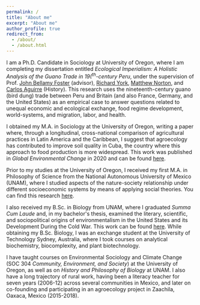 ```yaml
---
permalink: /
title: "About me"
excerpt: "About me"
author_profile: true
redirect_from: 
  - /about/
  - /about.html
---
```


I am a Ph.D. Candidate in Sociology at University of Oregon, where I am completing my dissertation entitled _Ecological Imperialism: A Holistic Analysis of the Guano Trade in 19(<sup>th</sup>-century Peru_, under the supervision of Prof. [John Bellamy Foster](https://sociology.uoregon.edu/profile/jfoster/) (advisor), [Richard York](https://sociology.uoregon.edu/profile/rfyork/), [Matthew Norton](https://sociology.uoregon.edu/profile/mnorton/), and [Carlos Aguirre](https://history.uoregon.edu/profile/caguirre/) (History). This research uses the nineteenth-century guano (bird dung) trade between Peru and Britain (and also France, Germany, and the United States) as an empirical case to answer questions related to unequal economic and ecological exchange, food regime development, world-systems, and migration, labor, and health. 

I obtained my M.A. in Sociology at the University of Oregon, writing a paper where, through a longitudinal, cross-national comparison of agricultural practices in Latin America and the Caribbean, I suggest that agroecology has contributed to improve soil quality in Cuba, the country where this approach to food production is more widespread. This work was published in _Global Environmental Change_ in 2020 and can be found [here](https://www.sciencedirect.com/science/article/abs/pii/S0959378019306703?via%3Dihub).

Prior to my studies at the University of Oregon, I received my first M.A. in Philosophy of Science from the National Autonomous University of Mexico (UNAM), where I studied aspects of the nature-society relationship under different socioeconomic systems by means of applying social theories. You can find this research [here](https://repositorio.unam.mx/contenidos/438592). 

I also received my B.Sc. in Biology from UNAM, where I graduated _Summa Cum Laude_ and, in my bachelor's thesis, examined the literary, scientific, and sociopolitical origins of environmentalism in the United States and its Development During the Cold War. This work can be found [here](https://tesiunam.dgb.unam.mx/F/GEPTVJ4YN5482SG8EH8GPTYPATJU7HME5PSFDGP4H5V7S7PCXF-06435?func=full-set-set&set_number=721826&set_entry=000003&format=999). While obtaining my B.Sc. Biology, I was an exchange student at the University of Technology Sydney, Australia, where I took courses on analytical biochemistry, biocomplexity, and plant biotechnology.

I have taught courses on Environmental Sociology and Climate Change (SOC 304 _Community, Environment, and Society_) at the University of Oregon, as well as on _History and Philosophy of Biology_ at UNAM. I also have a long trajectory of rural work, having been a literacy teacher for seven years (2006-12) across several communities in Mexico, and later on co-founding and participating in an agroecology project in Zaachila, Oaxaca, Mexico (2015-2018).

